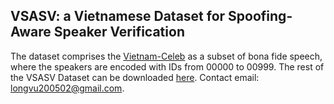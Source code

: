 ## VSASV: a Vietnamese Dataset for Spoofing-Aware Speaker Verification
The dataset comprises the [Vietnam-Celeb](https://github.com/Vietnam-Celeb/Vietnam-Celeb) as a subset of bona fide speech, where the speakers are encoded with IDs from 00000 to 00999.
The rest of the VSASV Dataset can be downloaded [here](https://drive.google.com/drive/folders/1SZOrLC7ZvPaL9dhtkcUND850TL3L2Hai?usp=drive_link).
Contact email: longvu200502@gmail.com.
